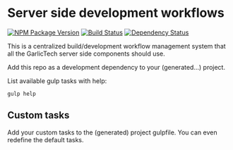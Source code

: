 # Server side development workflows

[![NPM Package Version](https://img.shields.io/npm/v/garlictech-workflows-server.svg?style=flat-square)](https://www.npmjs.com/package/garlictech-workflows-server)
[![Build Status](https://travis-ci.org/garlictech/garlictech-workflows-server.svg?branch=master)](https://travis-ci.org/garlictech/garlictech-workflows-server)
[![Dependency Status](https://img.shields.io/david/garlictech/garlictech-workflows-server.svg?style=flat-square)](https://david-dm.org/garlictech/garlictech-workflows-server)

This is a centralized build/development workflow management system that all the GarlicTech server side components should use.

Add this repo as a development dependency to your (generated...) project.

List available gulp tasks with help:

```gulp help```

## Custom tasks

Add your custom tasks to the (generated) project gulpfile. You can even redefine the default tasks.

